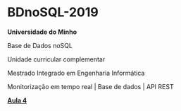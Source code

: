 # BDnoSQL-2019

**Universidade do Minho**

Base de Dados noSQL

Unidade curricular complementar 

Mestrado Integrado em Engenharia Informática



Monitorização em tempo real | Base de dados | API REST

[**Aula 4**](https://github.com/Dukawp/BDnoSQL-2019/tree/master/aula4)
